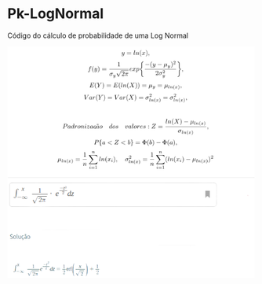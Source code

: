 # Pk-LogNormal
Código do cálculo de probabilidade de uma Log Normal

<img align="center" src="imagens/1.png">
<img align="center" src="imagens/2.png">
